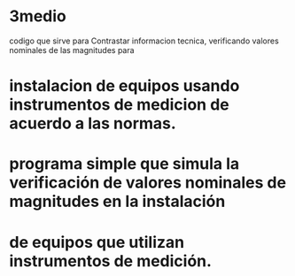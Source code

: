 # 3medio

codigo que sirve para  Contrastar informacion tecnica, verificando valores nominales de las magnitudes para 
# instalacion de equipos usando instrumentos de medicion de acuerdo a las normas.
# programa simple que simula la verificación de valores nominales de magnitudes en la instalación 
# de equipos que utilizan instrumentos de medición.
